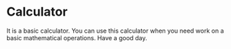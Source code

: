 # Calculator
It is a basic calculator.
You can use this calculator when you need work on a basic mathematical operations.
Have a good day.
